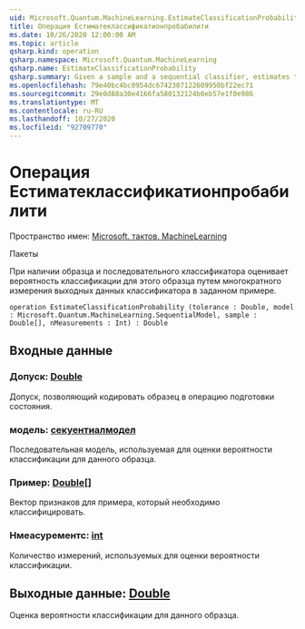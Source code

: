 ```yaml
---
uid: Microsoft.Quantum.MachineLearning.EstimateClassificationProbability
title: Операция Естиматеклассификатионпробабилити
ms.date: 10/26/2020 12:00:00 AM
ms.topic: article
qsharp.kind: operation
qsharp.namespace: Microsoft.Quantum.MachineLearning
qsharp.name: EstimateClassificationProbability
qsharp.summary: Given a sample and a sequential classifier, estimates the classification probability for that sample by repeatedly measuring the output of the classifier on the given sample.
ms.openlocfilehash: 79e40bc4bc0954dc6742307122609950bf22ec71
ms.sourcegitcommit: 29e0d88a30e4166fa580132124b0eb57e1f0e986
ms.translationtype: MT
ms.contentlocale: ru-RU
ms.lasthandoff: 10/27/2020
ms.locfileid: "92709770"
---
```

# <a name="estimateclassificationprobability-operation"></a>Операция Естиматеклассификатионпробабилити

Пространство имен: [Microsoft. тактов. MachineLearning](xref:Microsoft.Quantum.MachineLearning)

Пакеты [](https://nuget.org/packages/)


При наличии образца и последовательного классификатора оценивает вероятность классификации для этого образца путем многократного измерения выходных данных классификатора в заданном примере.

```qsharp
operation EstimateClassificationProbability (tolerance : Double, model : Microsoft.Quantum.MachineLearning.SequentialModel, sample : Double[], nMeasurements : Int) : Double
```


## <a name="input"></a>Входные данные

### <a name="tolerance--double"></a>Допуск: [Double](xref:microsoft.quantum.lang-ref.double)

Допуск, позволяющий кодировать образец в операцию подготовки состояния.


### <a name="model--sequentialmodel"></a>модель: [секуентиалмодел](xref:Microsoft.Quantum.MachineLearning.SequentialModel)

Последовательная модель, используемая для оценки вероятности классификации для данного образца.


### <a name="sample--double"></a>Пример: [Double](xref:microsoft.quantum.lang-ref.double)[]

Вектор признаков для примера, который необходимо классифицировать.


### <a name="nmeasurements--int"></a>Нмеасурементс: [int](xref:microsoft.quantum.lang-ref.int)

Количество измерений, используемых для оценки вероятности классификации.



## <a name="output--double"></a>Выходные данные: [Double](xref:microsoft.quantum.lang-ref.double)

Оценка вероятности классификации для данного образца.